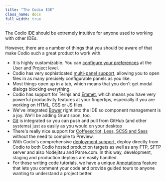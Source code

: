 ```yaml
---
title: "The Codio IDE"
class_name: docs
full_width: true
---
```


The Codio IDE should be extremely intuitive for anyone used to working with other IDEs.

However, there are a number of things that you should be aware of that make Codio such a great product to work with.


- It is highly customizable. You can [configure your preferences](/docs/settings-prefs) at the User and Project level.
- Codio has very sophisticated [multi-panel support](/docs/ide/panels), allowing you to open files in as many precisely configurable panels as you like.
- Most things open up in a tab, which means that you don't get modal dialogs blocking everything.
- Codio has support for Ternjs and [Emmet](/docs/emmet), which means you have very powerful productivity features at your fingertips, especially if you are working on HTML, CSS or JS files.
- We've integrated [Bower](/docs/bower) right into the IDE so component management is a joy. We'll be adding Grunt soon, too.
- [Git](/docs/git) is integrated so you can push and pull from GitHub (and other systems) just as easily as you would on your desktop
- There's really nice support for [Coffeescript, Less, SCSS and Sass](/docs/compiling) without the need to compile to Preview. 
- With Codio's comprehensive [deployment support](/docs/deployment), deploy directly from Codio to both Codio hosted production targets as well as any FTP, SFTP server and also Nodejitsu and Parse.com. In this way, development, staging and production deploys are easily handled.
- For those writing code tutorials, we have a unique [Annotations](/docs/annotations) feature that lets you comment your code and provide guided tours to anyone wanting to understand a project better.

